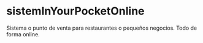 # sistemInYourPocketOnline
Sistema o punto de venta para restaurantes o pequeños negocios. Todo de forma online.
